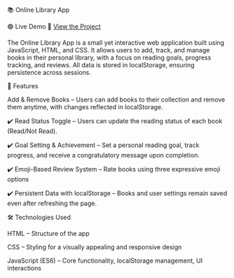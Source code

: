 📚 Online Library App

🟢 Live Demo
🔗 [View the Project](https://recipe-page-delta-flax.vercel.app)

The Online Library App is a small yet interactive web application built using JavaScript, HTML, and CSS. It allows users to add, track, and manage books in their personal library, with a focus on reading goals, progress tracking, and reviews. All data is stored in localStorage, ensuring persistence across sessions.

🚀 Features

 Add & Remove Books – Users can add books to their collection and remove them anytime, with changes reflected in localStorage.
 
✔️ Read Status Toggle – Users can update the reading status of each book (Read/Not Read).

✔️ Goal Setting & Achievement – Set a personal reading goal, track progress, and receive a congratulatory message upon completion.

✔️ Emoji-Based Review System – Rate books using three expressive emoji options 

✔️ Persistent Data with localStorage – Books and user settings remain saved even after refreshing the page.

🛠️ Technologies Used

HTML – Structure of the app

CSS – Styling for a visually appealing and responsive design

JavaScript (ES6) – Core functionality, localStorage management, UI interactions
